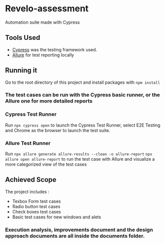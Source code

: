 # Revelo-assessment

Automation suite made with Cypress

## Tools Used
- [Cypress](https://www.cypress.io/) was the testing framework used.
- [Allure](https://docs.qameta.io/allure/) for test reporting locally

## Running it

Go to the root directory of this project and install packages with ```npm install```
### The test cases can be run with the Cypress basic runner, or the Allure one for more detailed reports

### Cypress Test Runner
Run ```npx cypress open``` to launch the Cypress Test Runner, select E2E Testing and Chrome as the browser to launch the test suite.

### Allure Test Runner
Run ```npx allure generate allure-results --clean -o allure-report```
```npx allure open allure-report```  to run the test case with Allure and visualize a more categorized view of the test cases

## Achieved Scope
The project includes :
- Texbox Form test cases
- Radio button test cases
- Check boxes test cases
- Basic test cases for new windows and alets

### Execution analysis, improvements document and the design approach documents are all inside the documents folder.